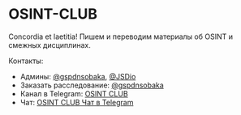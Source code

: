 # OSINT-CLUB
Concordia et laetitia!  Пишем и переводим материалы об OSINT и смежных дисциплинах.

Контакты:
- Админы: [@gspdnsobaka](https://t.me/gspdnsobaka), [@JSDio](https://t.me/JSDio)
- Заказать расследование: [@gspdnsobaka](https://t.me/gspdnsobaka)
- Канал в Telegram: [OSINT CLUB](https://t.me/osint_club_channel)
- Чат: [OSINT CLUB Чат в Telegram](https://t.me/@OSINT_club)
